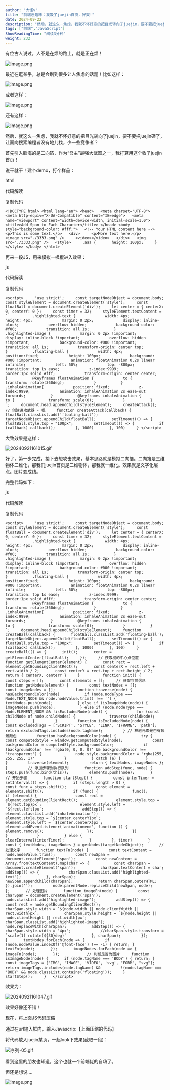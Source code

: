 ```yaml
---
author: "大怪v"
title: "前端恶趣味：我吸了juejin首页，好爽!"
date: 2024-09-22
description: "然后，就这么一焦虑，我就不怀好意的把目光转向了juejin，要不要把juejin砸了，让面向搜索编程者没有地儿找，少一些竞争者？"
tags: ["前端","JavaScript"]
ShowReadingTime: "阅读3分钟"
weight: 232
---
```

有位古人说过，人不是在烦的路上，就是正在烦！

![image.png](https://p9-xtjj-sign.byteimg.com/tos-cn-i-73owjymdk6/15553ca539604d4ab101f5ba5f7f9451~tplv-73owjymdk6-jj-mark-v1:0:0:0:0:5o6Y6YeR5oqA5pyv56S-5Yy6IEAg5aSn5oCqdg==:q75.awebp?rk3s=f64ab15b&x-expires=1727543542&x-signature=tlcFiRTIHOjRVSkJKt6FzKpx6JI%3D)

最近在逛某乎，总是会刷到很多让人焦虑的话题！比如这样：

![image.png](https://p9-xtjj-sign.byteimg.com/tos-cn-i-73owjymdk6/31af0a19379c4216a7bd399f5d419056~tplv-73owjymdk6-jj-mark-v1:0:0:0:0:5o6Y6YeR5oqA5pyv56S-5Yy6IEAg5aSn5oCqdg==:q75.awebp?rk3s=f64ab15b&x-expires=1727543542&x-signature=eS3YxKjWByJwFYxaO1QHPP%2BmXWQ%3D)

或者这样：

![image.png](https://p9-xtjj-sign.byteimg.com/tos-cn-i-73owjymdk6/a77928da7cd54e1eacd50327ccbd5d2d~tplv-73owjymdk6-jj-mark-v1:0:0:0:0:5o6Y6YeR5oqA5pyv56S-5Yy6IEAg5aSn5oCqdg==:q75.awebp?rk3s=f64ab15b&x-expires=1727543542&x-signature=JD%2FkfVOOvp2%2Fh1M4q7V2LTsFnLE%3D)

还有这样：

![image.png](https://p9-xtjj-sign.byteimg.com/tos-cn-i-73owjymdk6/29b84041668e41a3afa5c0e936eb86c0~tplv-73owjymdk6-jj-mark-v1:0:0:0:0:5o6Y6YeR5oqA5pyv56S-5Yy6IEAg5aSn5oCqdg==:q75.awebp?rk3s=f64ab15b&x-expires=1727543542&x-signature=ENfaUTn1wYIyPxIQVdWJK%2Ffdurg%3D)

然后，就这么一焦虑，我就不怀好意的把目光转向了juejin，要不要把juejin砸了，让面向搜索编程者没有地儿找，少一些竞争者？

首先引入脑海的是二向箔，作为“吾主”最强大武器之一，我打算用这个收了juejin首页！

说干就干！建个demo，打个样品：

html

 代码解读

复制代码

`<!DOCTYPE html> <html lang="en"> <head>   <meta charset="UTF-8">   <meta http-equiv="X-UA-Compatible" content="IE=edge">   <meta name="viewport" content="width=device-width, initial-scale=1.0">   <title>Add Span to Each Character</title> </head> <body style="background-color: #fff;">   <!-- Your HTML content here -->   <p>This is some text.</p>   <div>     <p>More text here.</p>     <image src="./3333.png" />     <video></video>   </div>   <img src="./3333.png" />   <style>     .aaa {       height: 100px;     }   </style> </body> </html>`

再来一段JS，用来模拟一根棍进入效果：

js

 代码解读

复制代码

``<script>     'use strict';     const targetNodeObject = document.body;     const styleElement = document.createElement('style');     const floatBall = document.createElement('div');     let center = { centerX: 0, centerY: 0 };     const timer = 32;     styleElement.textContent = `           .highlighted-text {             width: 4px;             height: 4px;             margin: 0 2px;             display: inline-block;             overflow: hidden;             background-color: #f00;             transition: all 1s;           }           .highlighted-image {             margin: 0 2px !important;             display: inline-block !important;             overflow: hidden !important;             background-color: #000 !important;             transition: all 1s;             transform-origin: center top;           }           .floating-ball {             width: 4px;             position:fixed;             height: 100px;             background: #000 !important;             animation: floatAnimation 0.2s linear infinite;             left: 50%;             top: -800px;             transition: top 1s ease;             z-index:9999;             border:1px solid #fff;             transform-origin: center center;           }           @keyframes floatAnimation {             to {               transform: rotate(360deg);             }           }           .inhaleAnimation{             position: fixed;             z-index:9999;             animation: inhaleAnimation 2s ease-out forwards;           }           @keyframes inhaleAnimation {             to {               transform: scale(0);             }           }         `;     document.head.appendChild(styleElement);     createAttack();          // 创建进攻武器 - 棍     function createAttack(callback) {       floatBall.classList.add('floating-ball');       targetNodeObject.appendChild(floatBall);       setTimeout(() => {         floatBall.style.top = "100px";         setTimeout(() => {           if (callback) callback();         }, 1000)       }, 100)     } </script>``

大致效果是这样：

![20240921161015.gif](https://p9-xtjj-sign.byteimg.com/tos-cn-i-73owjymdk6/0ee5ba57c674462e8e3d5404c1b3749f~tplv-73owjymdk6-jj-mark-v1:0:0:0:0:5o6Y6YeR5oqA5pyv56S-5Yy6IEAg5aSn5oCqdg==:q75.awebp?rk3s=f64ab15b&x-expires=1727543542&x-signature=LlArFI77G46kedtWlRWfXVEMsWg%3D)

好了，第一步完成，接下去想攻击效果，基本思路就是模拟二向箔。二向箔是三维物体二维化，那我们juejin首页是二维物体，那我就一维化。效果就是文字化层点。图片变成线。

完整代码如下：

js

 代码解读

复制代码

  ``<script>     'use strict';     const targetNodeObject = document.body;     const styleElement = document.createElement('style');     const floatBall = document.createElement('div');     let center = { centerX: 0, centerY: 0 };     const timer = 32;     styleElement.textContent = `           .highlighted-text {             width: 4px;             height: 4px;             margin: 0 2px;             display: inline-block;             overflow: hidden;             background-color: #f00;             transition: all 1s;           }           .highlighted-image {             margin: 0 2px !important;             display: inline-block !important;             overflow: hidden !important;             background-color: #000 !important;             transition: all 1s;             transform-origin: center top;           }           .floating-ball {             width: 4px;             position:fixed;             height: 100px;             background: #000 !important;             animation: floatAnimation 0.2s linear infinite;             left: 50%;             top: -800px;             transition: top 1s ease;             z-index:9999;             border:1px solid #fff;             transform-origin: center center;           }           @keyframes floatAnimation {             to {               transform: rotate(360deg);             }           }           .inhaleAnimation{             position: fixed;             z-index:9999;             animation: inhaleAnimation 2s ease-out forwards;           }           @keyframes inhaleAnimation {             to {               transform: scale(0);             }           }         `;     document.head.appendChild(styleElement);     function createBall(callback) {       floatBall.classList.add('floating-ball');       targetNodeObject.appendChild(floatBall);       setTimeout(() => {         floatBall.style.top = "100px";         setTimeout(() => {           if (callback) callback();         }, 1000)       }, 100)     }     createBall(() => {       init();       center = getElementCenter(floatBall);     });     // 获取棍的中心点位置     function getElementCenter(element) {       const rect = element.getBoundingClientRect();       const centerX = rect.left + rect.width / 2;       const centerY = rect.top + rect.height / 2;       return { centerX, centerY }     }          function init() {       const steps = [];       const elements = [];     // 获取当前信息       function getNodes(element) {         const textNodes = [];         const imageNodes = [];         function traverse(node) {           hasBackgroundColor(node)           if (node.nodeType === Node.TEXT_NODE && node.nodeValue.trim() !== '') {             textNodes.push(node);           } else if (isImageNode(node)) {             imageNodes.push(node);           } else if (node.nodeType === Node.ELEMENT_NODE && !isExcludedNode(node)) {             for (const childNode of node.childNodes) {               traverse(childNode);             }           }         }         function isExcludedNode(node) {           const excludedTags = ['SCRIPT', 'STYLE', 'LINK', 'IFRAME', 'path'];           return excludedTags.includes(node.tagName);         } // 校验元素是否有背景颜色         function hasBackgroundColor(node) {           try {             const computedStyle = window.getComputedStyle(node);             const backgroundColor = computedStyle.backgroundColor;             if (backgroundColor !== 'rgba(0, 0, 0, 0)' && backgroundColor !== 'transparent') {               node.style.backgroundColor = 'rgba(255, 255, 255, 1)'             }           } catch (e) {           }         }         traverse(element);         return { textNodes, imageNodes };       }         // 添加步骤到执行队列       function addStep(func, node) {         steps.push(func.bind(this));         elements.push(node);       }       // 开始步骤       function startStep() {         const interTimer = setInterval(() => {           if (steps.length > 0) {             const func = steps.shift();             const element = elements.shift();             if (func) {               func();               if (element) {                 const rect = element.getBoundingClientRect();                 element.style.top = `${rect.top}px`;                 element.style.left = `${rect.left}px`;                 addStep(() => {                   element.classList.add('inhaleAnimation');                   element.style.top = `${center.centerY}px`;                   element.style.left = `${center.centerX}px`;                   element.addEventListener('animationend', function () {                     element.remove();                   });                 })               }             }           } else {             clearInterval(interTimer);           }         }, timer)       }              const { textNodes, imageNodes } = getNodes(targetNodeObject);       // 处理文字       function textFn(node) {         const textContent = node.nodeValue.trim();         const newSpan = document.createElement('span');         const newContent = Array.from(textContent).map(char => {           const charSpan = document.createElement('span');           charSpan.textContent = char;           addStep(() => {             charSpan.classList.add("highlighted-text");           }, charSpan);           newSpan.appendChild(charSpan);           return charSpan.outerHTML;         }).join('');         node.parentNode.replaceChild(newSpan, node);       };       // 处理图片       function imageFn(node) {         const charSpan = document.createElement('span');         node.classList.add("highlighted-image");         addStep(() => {           const rect = node.getBoundingClientRect();           charSpan.style.width = `${node.width || node.clientWidth || rect.width}px`;           charSpan.style.height = `${node.height || node.clientHeight || rect.width}px`;           charSpan.classList.add("highlighted-image");           node.replaceWith(charSpan);           addStep(() => {             charSpan.style.width = "4px";             //charSpan.style.transform = `scale(1) rotate(${30}deg)`           }, charSpan);         });       }       textNodes.forEach(node => {         if (node.nodeValue.indexOf('@font-face') !== -1) { return; }         textFn(node);       });       imageNodes.forEach(node => {         imageFn(node);       });            // 判断是否为图片     function isImageNode(node) {       if (node.tagName === 'BODY') { return; }       const imageTags = ['IMG', 'IMAGE', 'VIDEO', 'svg', "FORM", "svg"];       return imageTags.includes(node.tagName) &&         !(node.tagName === 'BODY' && node.classList.contains('floating'));     }       startStep();     }   </script>``

效果为：

![20240921161047.gif](https://p9-xtjj-sign.byteimg.com/tos-cn-i-73owjymdk6/32b41d405e2a47159071810684e49283~tplv-73owjymdk6-jj-mark-v1:0:0:0:0:5o6Y6YeR5oqA5pyv56S-5Yy6IEAg5aSn5oCqdg==:q75.awebp?rk3s=f64ab15b&x-expires=1727543542&x-signature=QwmKXXCjn%2FymCIGOBL2HD5IBU6Y%3D)

效果好像还不错！

现在，将上面JS代码压缩

通过在url输入框内，输入Javascrip:【上面压缩的代码】

将代码放入juejin某页，一起look下效果(截取一段)：

![序列-05.gif](https://p9-xtjj-sign.byteimg.com/tos-cn-i-73owjymdk6/f36996b1be63463a95f81db3b00e3142~tplv-73owjymdk6-jj-mark-v1:0:0:0:0:5o6Y6YeR5oqA5pyv56S-5Yy6IEAg5aSn5oCqdg==:q75.awebp?rk3s=f64ab15b&x-expires=1727543542&x-signature=BlrEjIlymeC0CQPygjqtCPkLPas%3D)

看到这里的朋友也知道，这个也就一个前端佬的自嗨了。

但还是想说....

![image.png](https://p9-xtjj-sign.byteimg.com/tos-cn-i-73owjymdk6/7b2e2040b9734c8bae051ac09799f56e~tplv-73owjymdk6-jj-mark-v1:0:0:0:0:5o6Y6YeR5oqA5pyv56S-5Yy6IEAg5aSn5oCqdg==:q75.awebp?rk3s=f64ab15b&x-expires=1727543542&x-signature=x%2F3yTG%2Fv7D7zJVboI0aUV9nXtAA%3D)
